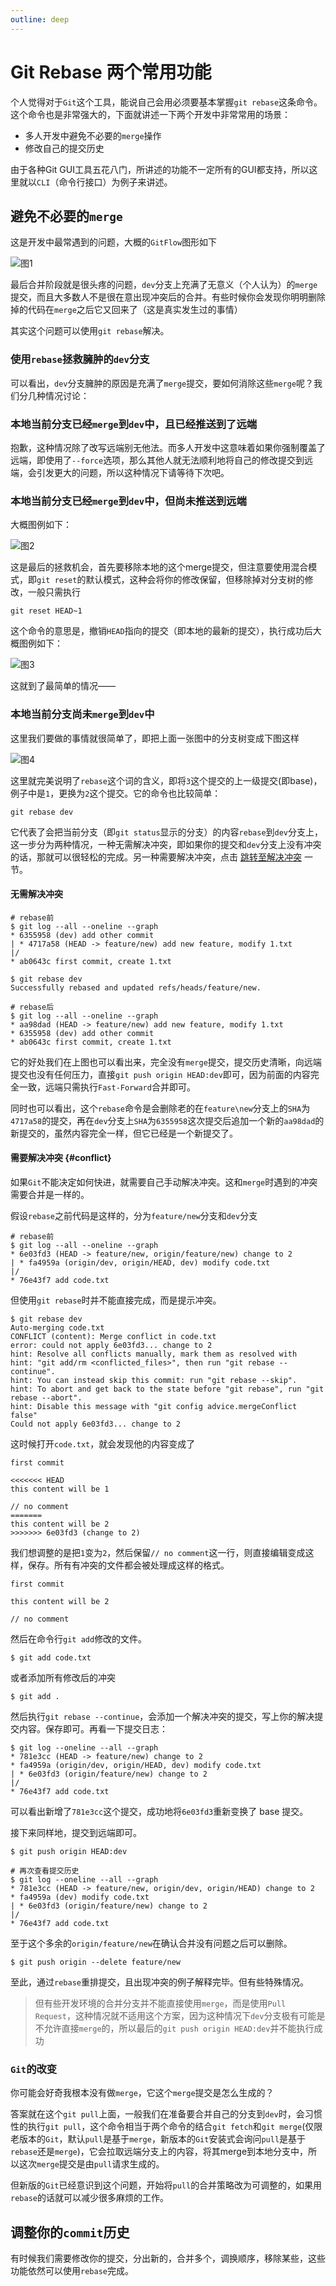 ```yaml
---
outline: deep
---
```


# Git Rebase 两个常用功能

个人觉得对于`Git`这个工具，能说自己会用必须要基本掌握`git rebase`这条命令。这个命令也是非常强大的，下面就讲述一下两个开发中非常常用的场景：

* 多人开发中避免不必要的`merge`操作
* 修改自己的提交历史

由于各种Git GUI工具五花八门，所讲述的功能不一定所有的GUI都支持，所以这里就以`CLI`（命令行接口）为例子来讲述。

## 避免不必要的`merge`

这是开发中最常遇到的问题，大概的`GitFlow`图形如下

![图1](/images/git_rebase_1.png)

最后合并阶段就是很头疼的问题，`dev`分支上充满了无意义（个人认为）的`merge`提交，而且大多数人不是很在意出现冲突后的合并。有些时候你会发现你明明删除掉的代码在`merge`之后它又回来了（这是真实发生过的事情）

其实这个问题可以使用`git rebase`解决。

### 使用`rebase`拯救臃肿的`dev`分支

可以看出，`dev`分支臃肿的原因是充满了`merge`提交，要如何消除这些`merge`呢？我们分几种情况讨论：

### 本地当前分支已经`merge`到`dev`中，且已经推送到了远端

抱歉，这种情况除了改写远端别无他法。而多人开发中这意味着如果你强制覆盖了远端，即使用了`--force`选项，那么其他人就无法顺利地将自己的修改提交到远端，会引发更大的问题，所以这种情况下请等待下次吧。

### 本地当前分支已经`merge`到`dev`中，但尚未推送到远端

大概图例如下：

![图2](/images/git_rebase_2.png)

这是最后的拯救机会，首先要移除本地的这个merge提交，但注意要使用混合模式，即`git reset`的默认模式，这种会将你的修改保留，但移除掉对分支树的修改，一般只需执行

```shell
git reset HEAD~1
```

这个命令的意思是，撤销`HEAD`指向的提交（即本地的最新的提交），执行成功后大概图例如下：

![图3](/images/git_rebase_3.png)

这就到了最简单的情况——

### 本地当前分支尚未`merge`到`dev`中

这里我们要做的事情就很简单了，即把上面一张图中的分支树变成下图这样

![图4](/images/git_rebase_4.png)

这里就完美说明了`rebase`这个词的含义，即将`3`这个提交的上一级提交(即base)，例子中是`1`，更换为`2`这个提交。它的命令也比较简单：

```shell
git rebase dev
```

它代表了会把当前分支（即`git status`显示的分支）的内容`rebase`到`dev`分支上，这一步分为两种情况，一种无需解决冲突，即如果你的提交和`dev`分支上没有冲突的话，那就可以很轻松的完成。另一种需要解决冲突，点击 [跳转至解决冲突](#conflict) 一节。

#### 无需解决冲突

```shell
# rebase前
$ git log --all --oneline --graph
* 6355958 (dev) add other commit
| * 4717a58 (HEAD -> feature/new) add new feature, modify 1.txt
|/
* ab0643c first commit, create 1.txt

$ git rebase dev
Successfully rebased and updated refs/heads/feature/new.

# rebase后
$ git log --all --oneline --graph
* aa98dad (HEAD -> feature/new) add new feature, modify 1.txt
* 6355958 (dev) add other commit
* ab0643c first commit, create 1.txt
```

它的好处我们在上图也可以看出来，完全没有`merge`提交，提交历史清晰，向远端提交也没有任何压力，直接`git push origin HEAD:dev`即可，因为前面的内容完全一致，远端只需执行`Fast-Forward`合并即可。

同时也可以看出，这个`rebase`命令是会删除老的在`feature\new`分支上的`SHA`为`4717a58`的提交，再在`dev`分支上`SHA`为`6355958`这次提交后追加一个新的`aa98dad`的新提交的，虽然内容完全一样，但它已经是一个新提交了。

#### 需要解决冲突 {#conflict}

如果`Git`不能决定如何快进，就需要自己手动解决冲突。这和`merge`时遇到的冲突需要合并是一样的。

假设`rebase`之前代码是这样的，分为`feature/new`分支和`dev`分支

```shell
# rebase前
$ git log --all --oneline --graph
* 6e03fd3 (HEAD -> feature/new, origin/feature/new) change to 2
| * fa4959a (origin/dev, origin/HEAD, dev) modify code.txt
|/
* 76e43f7 add code.txt
```

但使用`git rebase`时并不能直接完成，而是提示冲突。

```shell
$ git rebase dev
Auto-merging code.txt
CONFLICT (content): Merge conflict in code.txt
error: could not apply 6e03fd3... change to 2
hint: Resolve all conflicts manually, mark them as resolved with
hint: "git add/rm <conflicted_files>", then run "git rebase --continue".
hint: You can instead skip this commit: run "git rebase --skip".
hint: To abort and get back to the state before "git rebase", run "git rebase --abort".
hint: Disable this message with "git config advice.mergeConflict false"
Could not apply 6e03fd3... change to 2
```

这时候打开`code.txt`，就会发现他的内容变成了

```
first commit

<<<<<<< HEAD
this content will be 1

// no comment
=======
this content will be 2
>>>>>>> 6e03fd3 (change to 2)
```
我们想调整的是把`1`变为`2`，然后保留`// no comment`这一行，则直接编辑变成这样，保存。所有有冲突的文件都会被处理成这样的格式。

```
first commit

this content will be 2

// no comment
```

然后在命令行`git add`修改的文件。
```shell
$ git add code.txt
```
或者添加所有修改后的冲突
```shell
$ git add .
```

然后执行`git rebase --continue`，会添加一个解决冲突的提交，写上你的解决提交内容。保存即可。再看一下提交日志：
```shell
$ git log --oneline --all --graph
* 781e3cc (HEAD -> feature/new) change to 2
* fa4959a (origin/dev, origin/HEAD, dev) modify code.txt
| * 6e03fd3 (origin/feature/new) change to 2
|/
* 76e43f7 add code.txt
```

可以看出新增了`781e3cc`这个提交，成功地将`6e03fd3`重新变换了 base 提交。

接下来同样地，提交到远端即可。
```shell
$ git push origin HEAD:dev

# 再次查看提交历史
$ git log --oneline --all --graph
* 781e3cc (HEAD -> feature/new, origin/dev, origin/HEAD) change to 2
* fa4959a (dev) modify code.txt
| * 6e03fd3 (origin/feature/new) change to 2
|/
* 76e43f7 add code.txt
```

至于这个多余的`origin/feature/new`在确认合并没有问题之后可以删除。

```shell
$ git push origin --delete feature/new
```

至此，通过`rebase`重排提交，且出现冲突的例子解释完毕。但有些特殊情况。

> 但有些开发环境的合并分支并不能直接使用`merge`，而是使用`Pull Request`，这种情况就不适用这个方案，因为这种情况下`dev`分支极有可能是不允许直接`merge`的，所以最后的`git push origin HEAD:dev`并不能执行成功

### `Git`的改变

你可能会好奇我根本没有做`merge`，它这个`merge`提交是怎么生成的？

答案就在这个`git pull`上面，一般我们在准备要合并自己的分支到`dev`时，会习惯性的执行`git pull`，这个命令相当于两个命令的结合`git fetch`和`git merge`(仅限老版本的`Git`，默认`pull`是基于`merge`，新版本的`Git`安装式会询问`pull`是基于`rebase`还是`merge`)，它会拉取远端分支上的内容，将其merge到本地分支中，所以这次`merge`提交是由`pull`请求生成的。

但新版的`Git`已经意识到这个问题，开始将`pull`的合并策略改为可调整的，如果用`rebase`的话就可以减少很多麻烦的工作。

## 调整你的`commit`历史

有时候我们需要修改你的提交，分出新的，合并多个，调换顺序，移除某些，这些功能依然可以使用`rebase`完成。

